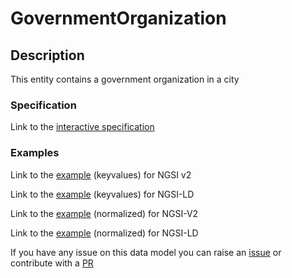 # GovernmentOrganization

## Description 

This entity contains a government organization in a city
### Specification

Link to the [interactive specification](https://swagger.lab.fiware.org/?url=https://raw.githubusercontent.com/dpatil-fw/dataModel.PointOfInterest/master/GovernmentOrganization/swagger.yaml)

### Examples

Link to the [example](https://raw.githubusercontent.com/dpatil-fw/dataModel.PointOfInterest/master/GovernmentOrganization/examples/example.json) (keyvalues) for NGSI v2

Link to the [example](https://raw.githubusercontent.com/dpatil-fw/dataModel.PointOfInterest/master/GovernmentOrganization/examples/example.jsonld) (keyvalues) for NGSI-LD

Link to the [example](https://raw.githubusercontent.com/dpatil-fw/dataModel.PointOfInterest/master/GovernmentOrganization/examples/example-normalized.json) (normalized) for NGSI-V2

Link to the [example](https://raw.githubusercontent.com/dpatil-fw/dataModel.PointOfInterest/master/GovernmentOrganization/examples/example-normalized.jsonld) (normalized) for NGSI-LD

If you have any issue on this data model you can raise an [issue](https://github.com/smart-data-models/dataModel.PointOfInterest/issues)  or contribute with a [PR](https://github.com/smart-data-models/dataModel.PointOfInterest/pulls)